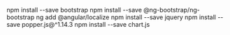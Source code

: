 npm install --save bootstrap
npm install --save @ng-bootstrap/ng-bootstrap
ng add @angular/localize
npm install --save jquery
npm install --save popper.js@^1.14.3
npm install --save chart.js